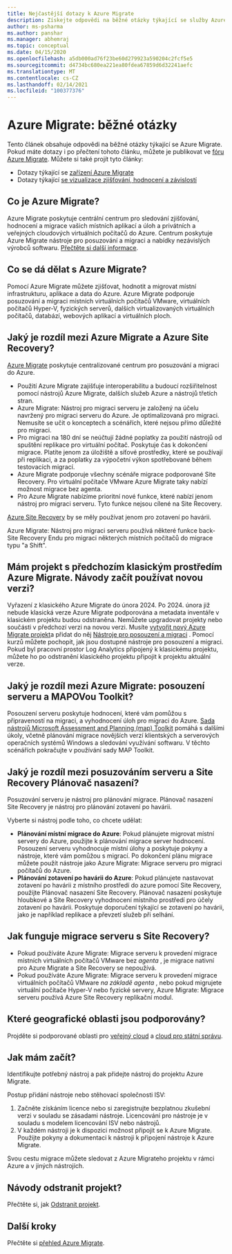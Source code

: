 ```yaml
---
title: Nejčastější dotazy k Azure Migrate
description: Získejte odpovědi na běžné otázky týkající se služby Azure Migrate.
author: ms-psharma
ms.author: panshar
ms.manager: abhemraj
ms.topic: conceptual
ms.date: 04/15/2020
ms.openlocfilehash: a5db000ad76f23be60d279923a590204c2fcf5e5
ms.sourcegitcommit: d4734bc680ea221ea80fdea67859d6d32241aefc
ms.translationtype: MT
ms.contentlocale: cs-CZ
ms.lasthandoff: 02/14/2021
ms.locfileid: "100377376"
---
```

# <a name="azure-migrate-common-questions"></a>Azure Migrate: běžné otázky

Tento článek obsahuje odpovědi na běžné otázky týkající se Azure Migrate. Pokud máte dotazy i po přečtení tohoto článku, můžete je publikovat ve [fóru Azure Migrate](https://aka.ms/AzureMigrateForum). Můžete si také projít tyto články:

- Dotazy týkající se [zařízení Azure Migrate](common-questions-appliance.md)
- Dotazy týkající [se vizualizace zjišťování, hodnocení a závislostí](common-questions-discovery-assessment.md)

## <a name="what-is-azure-migrate"></a>Co je Azure Migrate?

Azure Migrate poskytuje centrální centrum pro sledování zjišťování, hodnocení a migrace vašich místních aplikací a úloh a privátních a veřejných cloudových virtuálních počítačů do Azure. Centrum poskytuje Azure Migrate nástroje pro posuzování a migraci a nabídky nezávislých výrobců softwaru. [Přečtěte si další informace](migrate-services-overview.md).

## <a name="what-can-i-do-with-azure-migrate"></a>Co se dá dělat s Azure Migrate?

Pomocí Azure Migrate můžete zjišťovat, hodnotit a migrovat místní infrastrukturu, aplikace a data do Azure. Azure Migrate podporuje posuzování a migraci místních virtuálních počítačů VMware, virtuálních počítačů Hyper-V, fyzických serverů, dalších virtualizovaných virtuálních počítačů, databází, webových aplikací a virtuálních ploch. 

## <a name="whats-the-difference-between-azure-migrate-and-azure-site-recovery"></a>Jaký je rozdíl mezi Azure Migrate a Azure Site Recovery?

[Azure Migrate](migrate-services-overview.md) poskytuje centralizované centrum pro posuzování a migraci do Azure. 

- Použití Azure Migrate zajišťuje interoperabilitu a budoucí rozšiřitelnost pomocí nástrojů Azure Migrate, dalších služeb Azure a nástrojů třetích stran.
- Azure Migrate: Nástroj pro migraci serveru je založený na účelu navržený pro migraci serveru do Azure. Je optimalizovaná pro migraci. Nemusíte se učit o konceptech a scénářích, které nejsou přímo důležité pro migraci. 
- Pro migraci na 180 dní se neúčtují žádné poplatky za použití nástrojů od spuštění replikace pro virtuální počítač. Poskytuje čas k dokončení migrace. Platíte jenom za úložiště a síťové prostředky, které se používají při replikaci, a za poplatky za výpočetní výkon spotřebované během testovacích migrací.
- Azure Migrate podporuje všechny scénáře migrace podporované Site Recovery. Pro virtuální počítače VMware Azure Migrate taky nabízí možnost migrace bez agenta.
- Pro Azure Migrate nabízíme prioritní nové funkce, které nabízí jenom nástroj pro migraci serveru. Tyto funkce nejsou cílené na Site Recovery.

[Azure Site Recovery](../site-recovery/site-recovery-overview.md) by se měly používat jenom pro zotavení po havárii.

Azure Migrate: Nástroj pro migraci serveru používá některé funkce back-Site Recovery Endu pro migraci některých místních počítačů do migrace typu "a Shift".

## <a name="i-have-a-project-with-the-previous-classic-experience-of-azure-migrate-how-do-i-start-using-the-new-version"></a>Mám projekt s předchozím klasickým prostředím Azure Migrate. Návody začít používat novou verzi?

Vyřazení z klasického Azure Migrate do února 2024. Po 2024. února již nebude klasická verze Azure Migrate podporována a metadata inventáře v klasickém projektu budou odstraněna. Nemůžete upgradovat projekty nebo součásti v předchozí verzi na novou verzi. Musíte [vytvořit nový Azure Migrate projekt](create-manage-projects.md)a přidat do něj [Nástroje pro posouzení a migraci](./create-manage-projects.md) . Pomocí kurzů můžete pochopit, jak jsou dostupné nástroje pro posouzení a migraci. Pokud byl pracovní prostor Log Analytics připojený k klasickému projektu, můžete ho po odstranění klasického projektu připojit k projektu aktuální verze.

## <a name="whats-the-difference-between-azure-migrate-server-assessment-and-the-map-toolkit"></a>Jaký je rozdíl mezi Azure Migrate: posouzení serveru a MAPOVou Toolkit?

Posouzení serveru poskytuje hodnocení, které vám pomůžou s připraveností na migraci, a vyhodnocení úloh pro migraci do Azure. [Sada nástrojů Microsoft Assessment and Planning (map) Toolkit](https://www.microsoft.com/download/details.aspx?id=7826) pomáhá s dalšími úkoly, včetně plánování migrace novějších verzí klientských a serverových operačních systémů Windows a sledování využívání softwaru. V těchto scénářích pokračujte v používání sady MAP Toolkit.

## <a name="whats-the-difference-between-server-assessment-and-the-site-recovery-deployment-planner"></a>Jaký je rozdíl mezi posuzováním serveru a Site Recovery Plánovač nasazení?

Posuzování serveru je nástroj pro plánování migrace. Plánovač nasazení Site Recovery je nástroj pro plánování zotavení po havárii.

Vyberte si nástroj podle toho, co chcete udělat:

- **Plánování místní migrace do Azure**: Pokud plánujete migrovat místní servery do Azure, použijte k plánování migrace server hodnocení. Posouzení serveru vyhodnocuje místní úlohy a poskytuje pokyny a nástroje, které vám pomůžou s migrací. Po dokončení plánu migrace můžete použít nástroje jako Azure Migrate: Migrace serveru pro migraci počítačů do Azure.
- **Plánování zotavení po havárii do Azure**: Pokud plánujete nastavovat zotavení po havárii z místního prostředí do azure pomocí Site Recovery, použijte Plánovač nasazení Site Recovery. Plánovač nasazení poskytuje hloubkové a Site Recovery vyhodnocení místního prostředí pro účely zotavení po havárii. Poskytuje doporučení týkající se zotavení po havárii, jako je například replikace a převzetí služeb při selhání.

## <a name="how-does-server-migration-work-with-site-recovery"></a>Jak funguje migrace serveru s Site Recovery?

- Pokud používáte Azure Migrate: Migrace serveru k provedení migrace místních virtuálních počítačů VMware bez *agenta* , je migrace nativní pro Azure Migrate a Site Recovery se nepoužívá.
- Pokud používáte Azure Migrate: Migrace serveru k provedení migrace virtuálních počítačů VMware *na základě agenta* , nebo pokud migrujete virtuální počítače Hyper-V nebo fyzické servery, Azure Migrate: Migrace serveru používá Azure Site Recovery replikační modul.

## <a name="which-geographies-are-supported"></a>Které geografické oblasti jsou podporovány?

Projděte si podporované oblasti pro [veřejný cloud](migrate-support-matrix.md#supported-geographies-public-cloud) a [cloud pro státní správu](migrate-support-matrix.md#supported-geographies-azure-government).

## <a name="how-do-i-get-started"></a>Jak mám začít?

Identifikujte potřebný nástroj a pak přidejte nástroj do projektu Azure Migrate. 

Postup přidání nástroje nebo stěhovací společnosti ISV:

1. Začněte získáním licence nebo si zaregistrujte bezplatnou zkušební verzi v souladu se zásadami nástroje. Licencování pro nástroje je v souladu s modelem licencování ISV nebo nástrojů.
2. V každém nástroji je k dispozici možnost připojit se k Azure Migrate. Použijte pokyny a dokumentaci k nástroji k připojení nástroje k Azure Migrate.

Svou cestu migrace můžete sledovat z Azure Migrateho projektu v rámci Azure a v jiných nástrojích.

## <a name="how-do-i-delete-a-project"></a>Návody odstranit projekt?

Přečtěte si, jak [Odstranit projekt](how-to-delete-project.md). 

## <a name="next-steps"></a>Další kroky

Přečtěte si [přehled Azure Migrate](migrate-services-overview.md).